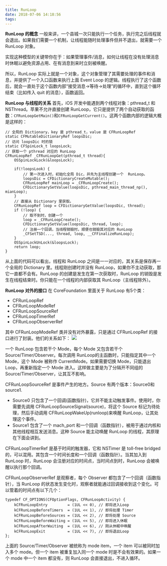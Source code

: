 ```yaml
---
title: RunLoop
date: 2018-07-06 14:18:56
tags:
---
```


**RunLoop 的概念**
一般来讲，一个县城一次只能执行一个任务，执行完之后线程就会退出。如果我们需要一个机制，让线程能随时处理事件但并不退出，就需要一个 RunLoop 对象。

实现这种模型的关键带你在于：如果管理事件/消息，如何让线程在没有处理消息时休眠以避免资源占用、在有消息到来时立刻被唤醒。

所以，RunLoop 实际上就是一个对象，这个对象管理了其需要处理的事件和消息，并提供了一个入口函数来执行上面 Event Loop 的逻辑。线程执行了这个函数后，就会一直处于这个函数内部“接受消息->等待->处理”的循环中，直到这个循环结束（比如传入 quit 的消息），函数返回。

**RunLoop 与线程的关系**
首先，iOS 开发中能遇到两个线程对象：pthread_t 和 NSThread。苹果不允许直接创建  RunLoop，它只是提供了两个自动获取的函数：`CFRunLoopGetMain()`和`CFRunLoopGetCurrent()`。这两个函数内部的逻辑大概是这样的：
```
// 全局的 Dictionary，key 是 pthread_t，value 是 CFRunLoopRef
static CFMutableDictionaryRef loopsDic;
// 访问 loopsDic 时的锁
static CFSpinLock_t loopsLock;
// 获取一个 pthread 对应的 RunLoop
CFRunLoopRef _CFRunLoopGet(pthread_t thread){
	OSSpinLockLock(&loopsLock);
	
	if(!loopsLook) {
		// 第一次进入时，初始化全局 Dic，并先为主线程创建一个  RunLoop。
		loopsDic = CFDictionaryCreateMutable();
		CFRunLoopRef mainLoop = _CFRunLoopCreate();
		CFDictionarySetValue(loopsDic, pthread_main_thread_np(), mianLoop);
	}
	// 直接从 Dictionary 里获取。
	CFRunLoopRef loop = CFDictionaryGetValue(loopsDic, thread);
	if (!loop) {
		// 取不到时，创建一个
		loop = _CFRunLoopCreate();
		CFDictionarySetValue(loopsDic, thread, loop);
		// 注册一个回调，当线程销毁时，顺便也销毁其对应的 RunLoop
		_CFSetTSD(..., thread, loop, __CFFinalizeRunLoop);
	}
	OSSpinLockUnLock(&loopsLock);
	return loop;
}
``` 
从上面的代码可以看出，线程和 RunLoop 之间是一一对应的，其关系是保存再一个全局的 Dictionary 里。线程刚创建时并没有 RunLoop，如果你不主动获取，那它一直都不会有。RunLoop 的创建是发生在第一次获取时，RunLoop 的销毁是发生在线程结束时。你只能在一个线程的内部获取其 RunLoop（主线程除外）。

**RunLoop 对外的接口**
在 CoreFoundation 里面关于 RunLoop 有5个类：

* CFRunLoopRef
* CFRunLoopModeRef
* CFRunLoopSourceRef
* CFRunLoopTimerRef
* CFRunLoopObserverRef

其中 CFRunLoopModeRef 类并没有对外暴露，只是通过 CFRunLoopRef 的接口进行了封装。他们的关系如下：
![](https://blog.ibireme.com/wp-content/uploads/2015/05/RunLoop_0.png)

一个 RunLoop 包含若干个 Mode，每个 Mode 又包含若干个 Source/Timer/Observer。每次调用 RunLoop的主函数时，只能指定其中一个 Mode，这个 Mode 被称作 CurrentMode。如果需要切换 Mode，只能退出 Loop，再重新指定一个 Mode 进入。这样做主要是为了分隔开不同组的 Source/Timer/Observer，让其互不影响。

CFRunLoopSourceRef 是事件产生的地方。Source 有两个版本：Source0和 source1.

* Source0 只包含了一个回调(函数指针)，它并不能主动触发事件。使用时，你需要先调用 CFRunLoopSourceSignal(source)，将这个 Source 标记为待处理，然后手动调用 CFRunLoopWakeUp(runloop)来唤醒 RunLoop，让其处理这个事件。
* Source1 包含了一个 mach_port 和一个回调（函数指针），被用于通过内核和其他线程相互发送消息。这种 Source 能主动唤醒 RunLoop 的线程，其原理在下面会讲到。

CFRunLoopTimerRef 是基于时间的触发器，它和 NSTimer 是 toll-free bridged 的，可以混用。其包含一个时间长度和一个回调（函数指针）。当其加入到 RunLoop 时，RunLoop 会注册对应的时间点，当时间点到时，RunLoop 会被唤醒以执行那个回调。

CFRunLoopObserverRef 是观察者，每个 Observer 都包含了一个回调（函数指针），当 RunLoop 的状态发生变化时，观察者就能通过回调接收到这个变化。可以管着的时间点有以下几个：
```
typedef CF_OPTIONS(CFOptionFlags, CFRunLoopActivity) {
    kCFRunLoopEntry         = (1UL << 0), // 即将进入Loop
    kCFRunLoopBeforeTimers  = (1UL << 1), // 即将处理 Timer
    kCFRunLoopBeforeSources = (1UL << 2), // 即将处理 Source
    kCFRunLoopBeforeWaiting = (1UL << 5), // 即将进入休眠
    kCFRunLoopAfterWaiting  = (1UL << 6), // 刚从休眠中唤醒
    kCFRunLoopExit          = (1UL << 7), // 即将退出Loop
};
```
上面的 Source/Timer/Observer 被统称为 mode item，一个 item 可以被同时加入多个 mode。但一个 item 被重复加入同一个 mode 时是不会有效果的。如果一个 mode 中一个 item 都没有，则 RunLoop 会直接退出，不进入循环。





